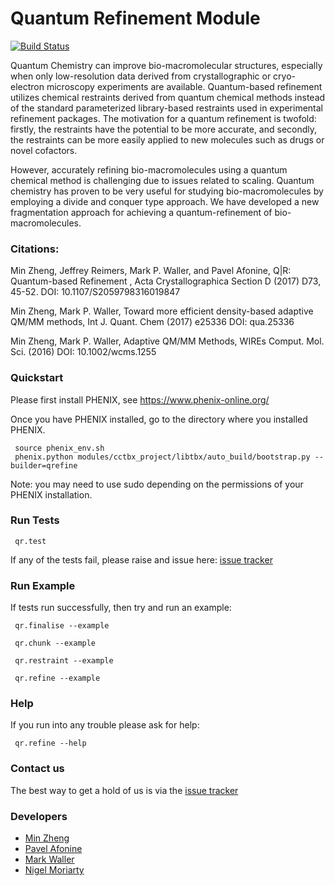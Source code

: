# Quantum Refinement Module

[![Build Status](https://travis-ci.org/qrefine/qrefine.svg?branch=master)](https://travis-ci.org/qrefine/qrefine)

Quantum Chemistry can improve bio-macromolecular structures, especially when only low-resolution data derived from crystallographic or cryo-electron microscopy experiments are available. Quantum-based refinement utilizes chemical restraints derived from quantum chemical methods instead of the standard parameterized library-based restraints used in experimental refinement packages. The motivation for a quantum refinement is twofold: firstly, the restraints have the potential to be more accurate, and secondly, the restraints can be more easily applied to new molecules such as drugs or novel cofactors.

However, accurately refining bio-macromolecules using a quantum chemical method is challenging due to issues related to scaling. Quantum chemistry has proven to be very useful for studying bio-macromolecules by employing a divide and conquer type approach. We have developed a new fragmentation approach for achieving a quantum-refinement of bio-macromolecules.

### Citations:
Min Zheng, Jeffrey Reimers, Mark P. Waller, and Pavel Afonine, Q|R: Quantum-based Refinement , Acta Crystallographica Section D (2017) D73, 45-52. DOI: 10.1107/S2059798316019847

Min Zheng, Mark P. Waller, Toward more efficient density-based adaptive QM/MM methods, Int J. Quant. Chem (2017) e25336
DOI: qua.25336

Min Zheng, Mark P. Waller, Adaptive QM/MM Methods, WIREs Comput. Mol. Sci. (2016) DOI: 10.1002/wcms.1255


### Quickstart

Please first install PHENIX, see https://www.phenix-online.org/
 
Once you have PHENIX installed, go to the directory where you installed PHENIX.

```
 source phenix_env.sh
 phenix.python modules/cctbx_project/libtbx/auto_build/bootstrap.py --builder=qrefine
 ```
 Note: you may need to use sudo depending on the permissions of your PHENIX installation.
 
 ### Run Tests 

``` 
 qr.test
```
If any of the tests fail, please raise and issue here: [issue tracker](https://github.com/qrefine/qr-core/issues)

### Run Example 

If tests run successfully, then try and run an example: 


```
 qr.finalise --example
``` 

```
 qr.chunk --example
``` 
 
```
 qr.restraint --example
```

```
 qr.refine --example
```

### Help 

If you run into any trouble please ask for help:
```
 qr.refine --help
```

### Contact us 

The best way to get a hold of us is via the  [issue tracker](https://github.com/qrefine/qr-core/issues)


### Developers

* [Min Zheng](https://github.com/zhengmin317)
* [Pavel Afonine](https://github.com/pafonine)
* [Mark Waller](https://github.com/mpwaller)
* [Nigel Moriarty](https://github.com/nwmoriarty)


